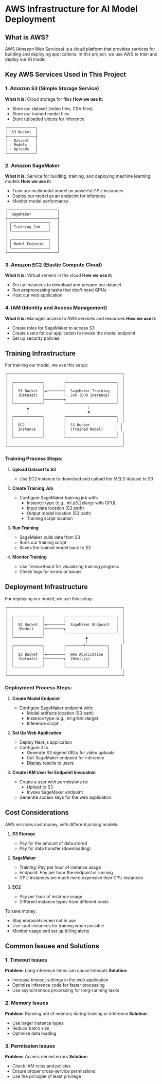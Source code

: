 # AWS Infrastructure for AI Model Deployment

## What is AWS?

AWS (Amazon Web Services) is a cloud platform that provides services for building and deploying applications. In this project, we use AWS to train and deploy our AI model.

## Key AWS Services Used in This Project

### 1. Amazon S3 (Simple Storage Service)

**What it is:** Cloud storage for files
**How we use it:**
- Store our dataset (video files, CSV files)
- Store our trained model files
- Store uploaded videos for inference

```
┌─────────────┐
│  S3 Bucket  │
├─────────────┤
│ - Dataset   │
│ - Models    │
│ - Uploads   │
└─────────────┘
```

### 2. Amazon SageMaker

**What it is:** Service for building, training, and deploying machine learning models
**How we use it:**
- Train our multimodal model on powerful GPU instances
- Deploy our model as an endpoint for inference
- Monitor model performance

```
┌───────────────────────┐
│  SageMaker            │
├───────────────────────┤
│ ┌─────────────────┐   │
│ │ Training Job    │   │
│ └─────────────────┘   │
│                       │
│ ┌─────────────────┐   │
│ │ Model Endpoint  │   │
│ └─────────────────┘   │
└───────────────────────┘
```

### 3. Amazon EC2 (Elastic Compute Cloud)

**What it is:** Virtual servers in the cloud
**How we use it:**
- Set up instances to download and prepare our dataset
- Run preprocessing tasks that don't need GPUs
- Host our web application

### 4. IAM (Identity and Access Management)

**What it is:** Manages access to AWS services and resources
**How we use it:**
- Create roles for SageMaker to access S3
- Create users for our application to invoke the model endpoint
- Set up security policies

## Training Infrastructure

For training our model, we use this setup:

```
┌─────────────────────────────────────────────────────┐
│                                                     │
│  ┌─────────────┐         ┌───────────────────────┐  │
│  │             │         │                       │  │
│  │  S3 Bucket  │◄────────┤  SageMaker Training   │  │
│  │  (Dataset)  │         │  Job (GPU Instance)   │  │
│  │             │─────────►                       │  │
│  └─────────────┘         └───────────────────────┘  │
│         ▲                           │               │
│         │                           ▼               │
│  ┌─────────────┐         ┌───────────────────────┐  │
│  │             │         │                       │  │
│  │  EC2        │         │  S3 Bucket           │  │
│  │  Instance   │         │  (Trained Model)     │  │
│  │             │         │                       │  │
│  └─────────────┘         └───────────────────────┘  │
│                                                     │
└─────────────────────────────────────────────────────┘
```

### Training Process Steps:

1. **Upload Dataset to S3**
   - Use EC2 instance to download and upload the MELD dataset to S3

2. **Create Training Job**
   - Configure SageMaker training job with:
     - Instance type (e.g., ml.p3.2xlarge with GPU)
     - Input data location (S3 path)
     - Output model location (S3 path)
     - Training script location

3. **Run Training**
   - SageMaker pulls data from S3
   - Runs our training script
   - Saves the trained model back to S3

4. **Monitor Training**
   - Use TensorBoard for visualizing training progress
   - Check logs for errors or issues

## Deployment Infrastructure

For deploying our model, we use this setup:

```
┌─────────────────────────────────────────────────────┐
│                                                     │
│  ┌─────────────┐         ┌───────────────────────┐  │
│  │             │         │                       │  │
│  │  S3 Bucket  │◄────────┤  SageMaker Endpoint   │  │
│  │  (Model)    │─────────►                       │  │
│  │             │         └───────────────────────┘  │
│  └─────────────┘                   ▲                │
│                                    │                │
│  ┌─────────────┐         ┌────────┴──────────┐     │
│  │             │         │                   │     │
│  │  S3 Bucket  │◄────────┤  Web Application  │     │
│  │  (Uploads)  │─────────►  (Next.js)        │     │
│  │             │         │                   │     │
│  └─────────────┘         └───────────────────┘     │
│                                                     │
└─────────────────────────────────────────────────────┘
```

### Deployment Process Steps:

1. **Create Model Endpoint**
   - Configure SageMaker endpoint with:
     - Model artifacts location (S3 path)
     - Instance type (e.g., ml.g4dn.xlarge)
     - Inference script

2. **Set Up Web Application**
   - Deploy Next.js application
   - Configure it to:
     - Generate S3 signed URLs for video uploads
     - Call SageMaker endpoint for inference
     - Display results to users

3. **Create IAM User for Endpoint Invocation**
   - Create a user with permissions to:
     - Upload to S3
     - Invoke SageMaker endpoint
   - Generate access keys for the web application

## Cost Considerations

AWS services cost money, with different pricing models:

1. **S3 Storage**
   - Pay for the amount of data stored
   - Pay for data transfer (downloading)

2. **SageMaker**
   - Training: Pay per hour of instance usage
   - Endpoint: Pay per hour the endpoint is running
   - GPU instances are much more expensive than CPU instances

3. **EC2**
   - Pay per hour of instance usage
   - Different instance types have different costs

To save money:
- Stop endpoints when not in use
- Use spot instances for training when possible
- Monitor usage and set up billing alerts

## Common Issues and Solutions

### 1. Timeout Issues

**Problem:** Long inference times can cause timeouts
**Solution:**
- Increase timeout settings in the web application
- Optimize inference code for faster processing
- Use asynchronous processing for long-running tasks

### 2. Memory Issues

**Problem:** Running out of memory during training or inference
**Solution:**
- Use larger instance types
- Reduce batch size
- Optimize data loading

### 3. Permission Issues

**Problem:** Access denied errors
**Solution:**
- Check IAM roles and policies
- Ensure proper cross-service permissions
- Use the principle of least privilege

